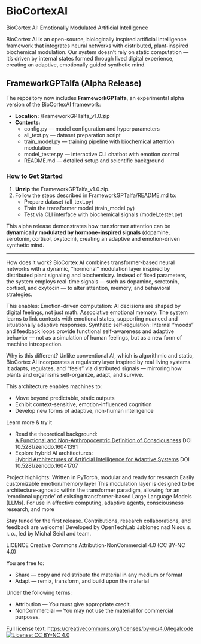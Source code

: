 # BioCortexAI
BioCortex AI: Emotionally Modulated Artificial Intelligence

BioCortex AI is an open-source, biologically inspired artificial intelligence framework that integrates neural networks with distributed, plant-inspired biochemical modulation.
Our system doesn’t rely on static computation — it’s driven by internal states formed through lived digital experience, creating an adaptive, emotionally guided synthetic mind.

## FrameworkGPTalfa (Alpha Release)

The repository now includes **FrameworkGPTalfa**, an experimental alpha version of the BioCortexAI framework:
- **Location:** /FrameworkGPTalfa_v1.0.zip
- **Contents:**
  - config.py — model configuration and hyperparameters
  - all_text.py — dataset preparation script
  - train_model.py — training pipeline with biochemical attention modulation
  - model_tester.py — interactive CLI chatbot with emotion control
  - README.md — detailed setup and scientific background

### How to Get Started
1. **Unzip** the FrameworkGPTalfa_v1.0.zip.
2. Follow the steps described in FrameworkGPTalfa/README.md to:
   - Prepare dataset (all_text.py)
   - Train the transformer model (train_model.py)
   - Test via CLI interface with biochemical signals (model_tester.py)

This alpha release demonstrates how transformer attention can be **dynamically modulated by hormone-inspired signals** (dopamine, serotonin, cortisol, oxytocin), creating an adaptive and emotion-driven synthetic mind.

---

How does it work?
BioCortex AI combines transformer-based neural networks with a dynamic, “hormonal” modulation layer inspired by distributed plant signaling and biochemistry.
Instead of fixed parameters, the system employs real-time signals — such as dopamine, serotonin, cortisol, and oxytocin — to alter attention, memory, and behavioral strategies.

This enables:
Emotion-driven computation: AI decisions are shaped by digital feelings, not just math.
Associative emotional memory: The system learns to link contexts with emotional states, supporting nuanced and situationally adaptive responses.
Synthetic self-regulation: Internal “moods” and feedback loops provide functional self-awareness and adaptive behavior — not as a simulation of human feelings, but as a new form of machine introspection.

Why is this different?
Unlike conventional AI, which is algorithmic and static, BioCortex AI incorporates a regulatory layer inspired by real living systems.
It adapts, regulates, and “feels” via distributed signals — mirroring how plants and organisms self-organize, adapt, and survive.

This architecture enables machines to:
- Move beyond predictable, static outputs
- Exhibit context-sensitive, emotion-influenced cognition
- Develop new forms of adaptive, non-human intelligence

Learn more & try it
- Read the theoretical background:  
  [A Functional and Non-Anthropocentric Definition of Consciousness](https://zenodo.org/records/16041392)
  DOI 10.5281/zenodo.16041391
- Explore hybrid AI architectures:  
  [Hybrid Architectures of Artificial Intelligence for Adaptive Systems](https://zenodo.org/records/16041708)
  DOI 10.5281/zenodo.16041707

Project highlights:
Written in PyTorch, modular and ready for research
Easily customizable emotion/memory layer
This modulation layer is designed to be architecture-agnostic within the transformer paradigm, allowing for an 'emotional upgrade' of existing transformer-based Large Language Models (LLMs).
For use in affective computing, adaptive agents, consciousness research, and more

Stay tuned for the first release. Contributions, research collaborations, and feedback are welcome!
Developed by OpenTechLab Jablonec nad Nisou s. r. o., led by Michal Seidl and team.

LICENCE
Creative Commons Attribution-NonCommercial 4.0 (CC BY-NC 4.0)

You are free to:
- Share — copy and redistribute the material in any medium or format
- Adapt — remix, transform, and build upon the material

Under the following terms:
- Attribution — You must give appropriate credit.
- NonCommercial — You may not use the material for commercial purposes.

Full license text: https://creativecommons.org/licenses/by-nc/4.0/legalcode
[![License: CC BY-NC 4.0](https://img.shields.io/badge/License-CC%20BY--NC%204.0-lightgrey.svg)](https://creativecommons.org/licenses/by-nc/4.0/)
